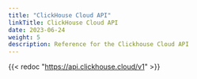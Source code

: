```yaml
---
title: "ClickHouse Cloud API"
linkTitle: ClickHouse Cloud API
date: 2023-06-24
weight: 5
description: Reference for the Clickhouse Cloud API
---
```


{{< redoc "https://api.clickhouse.cloud/v1" >}}

